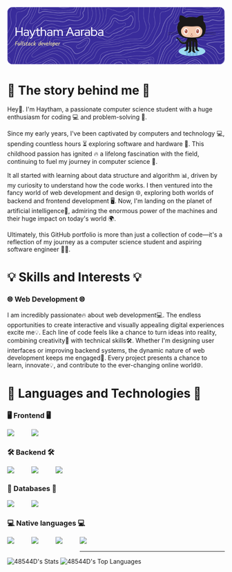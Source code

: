 ![Header](./github-header-image.png)
# 🙌 The story behind me 🙌

Hey👋. I'm Haytham, a passionate computer science student with a huge enthusiasm for coding 💻 and problem-solving 🔧.

Since my early years, I've been captivated by computers and technology 💻, spending countless hours ⏳ exploring software and hardware 💾. This childhood passion has ignited 🔥 a lifelong fascination with the field, continuing to fuel my journey in computer science 🚀.

It all started with learning about data structure and algorithm 📊, driven by my curiosity to understand how the code works. I then ventured into the fancy world of web development and design 🌐, exploring both worlds of backend and frontend development 🖥️. Now, I'm landing on the planet of artificial intelligence🤖, admiring the enormous power of the machines and their huge impact on today's world 🌍.

Ultimately, this GitHub portfolio is more than just a collection of code—it's a reflection of my journey as a computer science student and aspiring software engineer 👨‍💻.

# 💡 Skills and Interests 💡
### 🌐 Web Development 🌐
I am incredibly passionate🔥 about web development💻. The endless opportunities to create interactive and visually appealing digital experiences excite me💡. Each line of code feels like a chance to turn ideas into reality, combining creativity🎨 with technical skills🛠️. Whether I'm designing user interfaces or improving backend systems, the dynamic nature of web development keeps me engaged🚀. Every project presents a chance to learn, innovate💡, and contribute to the ever-changing online world🌐.

# 🔧 Languages and Technologies 🔧
### 🖥️ Frontend 🖥️
<img src='https://upload.wikimedia.org/wikipedia/commons/thumb/a/a7/React-icon.svg/2300px-React-icon.svg.png' height='40' align="left" style="margin-right: 40px"> <img src='https://static-00.iconduck.com/assets.00/file-type-angular-icon-1907x2048-tobdkjt1.png' height='40'>
### 🛠️ Backend 🛠️
<img src='https://static-00.iconduck.com/assets.00/spring-icon-2048x2045-yufnoc34.png' height='40' align="left" style="margin-right: 40px"> <img src='https://static-00.iconduck.com/assets.00/laravel-icon-497x512-uwybstke.png' height='40' align="left" style="margin-right: 40px"> <img src='https://iconape.com/wp-content/png_logo_vector/node-js-2.png' height='40'>
### 💾 Databases 💾
<img src='https://www.svgrepo.com/show/303251/mysql-logo.svg' height='40' align="left" style="margin-right: 40px"> <img src='https://www.pngall.com/wp-content/uploads/13/Mongodb-PNG-Image-HD.png' height='40'>
### 💻 Native languages 💻
<img src='https://cdn.iconscout.com/icon/free/png-256/free-java-60-1174953.png' height='40' align="left" style="margin-right: 40px"> <img src='https://cdn-icons-png.flaticon.com/512/6132/6132222.png' height='40' align="left" style="margin-right: 40px"> <img src='https://cdn-icons-png.flaticon.com/512/5968/5968292.png' height='40' align="left" style="margin-right: 40px"> <img src='https://www.svgrepo.com/show/452088/php.svg' height='40'>

<hr>

![48544D's Stats](https://github-readme-stats.vercel.app/api?username=48544D&theme=midnight-purple&show_icons=true&hide_border=true&count_private=true) ![48544D's Top Languages](https://github-readme-stats.vercel.app/api/top-langs/?username=48544D&theme=midnight-purple&show_icons=true&hide_border=true&layout=compact)
